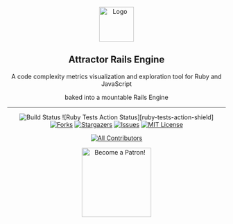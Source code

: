 <!-- MARKDOWN LINKS & IMAGES -->
<!-- Shields -->
[forks-shield]: https://img.shields.io/github/forks/julianrubisch/attractor.svg?style=flat-square
[forks-url]: https://github.com/julianrubisch/attractor/network/members
[stars-shield]: https://img.shields.io/github/stars/julianrubisch/attractor.svg?style=flat-square
[stars-url]: https://github.com/julianrubisch/attractor/stargazers
[issues-shield]: https://img.shields.io/github/issues/julianrubisch/attractor.svg?style=flat-square
[issues-url]: https://github.com/julianrubisch/attractor/issues
[license-shield]: https://img.shields.io/github/license/julianrubisch/attractor.svg?style=flat-square
[license-url]: https://github.com/julianrubisch/attractor/blob/master/LICENSE
[build-status]: https://travis-ci.org/julianrubisch/attractor.svg?branch=master
[twitter-shield]: https://img.shields.io/twitter/follow/AttractorGem?style=social

[repo]: https://github.com/julianrubisch/attractor-rails

<!-- PROJECT LOGO -->
<br />
<div align="center">
  <a href="https://github.com/julianrubisch/attractor-rails">
    <img src="https://user-images.githubusercontent.com/4352208/65411858-3dc84200-ddee-11e9-99b6-c9cdbeb533c5.png" alt="Logo" width="80" height="80">
  </a>
  <h2 align="center">Attractor Rails Engine</h2>
  <p align="center">A code complexity metrics visualization and exploration tool for Ruby and JavaScript</p>
  <p align="center">baked into a mountable Rails Engine</p>  

---

<!-- PROJECT SHIELDS -->
![Build Status][build-status]
![Ruby Tests Action Status][ruby-tests-action-shield]
[![Forks][forks-shield]][forks-url]
[![Stargazers][stars-shield]][stars-url]
[![Issues][issues-shield]][issues-url]
[![MIT License][license-shield]][license-url]
<!-- ALL-CONTRIBUTORS-BADGE:START - Do not remove or modify this section -->
[![All Contributors](https://img.shields.io/badge/all_contributors-4-orange.svg?style=flat-square)](#contributors-)
<!-- ALL-CONTRIBUTORS-BADGE:END -->
  <a href="https://www.patreon.com/user?u=24747270"><img src="https://c5.patreon.com/external/logo/become_a_patron_button@2x.png" alt="Become a Patron!" width="160" /></a>
</div>
